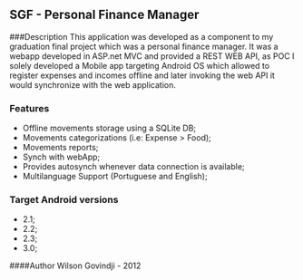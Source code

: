 ## SGF - Personal Finance Manager

###Description
This application was developed as a component to my graduation final project which was a personal finance manager.
It was a webapp developed in ASP.net MVC and provided a REST WEB API, as POC I solely developed a Mobile app targeting Android OS which allowed to register expenses and incomes offline and later invoking the web API it would synchronize with the web application.

### Features
* Offline movements storage using a SQLite DB;
* Movements categorizations (i.e: Expense > Food);
* Movements reports;
* Synch with webApp;
* Provides autosynch whenever data connection is available;
* Multilanguage Support (Portuguese and English);

### Target Android versions
* 2.1;
* 2.2;
* 2.3;
* 3.0;

####Author
Wilson Govindji - 2012
